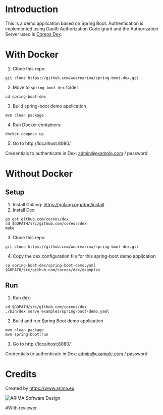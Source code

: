 # Introduction
This is a demo application based on Spring Boot. Authentication is implemented using Oauth Authorization Code grant and the Authorization Server used is [Coreos Dex](https://github.com/coreos/dex).

# With Docker
1. Clone this repo:
```
git clone https://github.com/wearearima/spring-boot-dex.git
```

2. Move to `spring-boot-dex` folder:
```
cd spring-boot-dex
```

3. Build spring-boot demo application
```
mvn clean package
```

4. Run Docker containers:

```
docker-compose up
```

5. Go to http://localhost:8080/

Credentials to authenticate in Dex: admin@example.com / password

# Without Docker

## Setup 

1. Install Golang: https://golang.org/doc/install
2. Install Dex:

```
go get github.com/coreos/dex
cd $GOPATH/src/github.com/coreos/dex
make
```

3. Clone this repo:

```
git clone https://github.com/wearearima/spring-boot-dex.git
```

4. Copy the dex configuration file for this spring-boot demo application

```
cp spring-boot-dex/spring-boot-demo.yaml $GOPATH/src/github.com/coreos/dex/examples
```

## Run
1. Run dex:

```
cd $GOPATH/src/github.com/coreos/dex
./bin/dex serve examples/spring-boot-demo.yaml
```

2. Build and run Spring Boot demo application
```
mvn clean package
mvn spring-boot:run
```

3. Go to http://localhost:8080/

Credentials to authenticate in Dex: admin@example.com / password

# Credits
Created by https://www.arima.eu

![ARIMA Software Design](https://arima.eu/arima-claim.png)

#With reviewer
